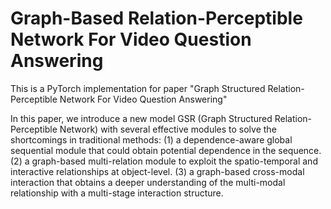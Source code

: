 # Graph-Based Relation-Perceptible Network For Video Question Answering

This is a PyTorch implementation for paper "Graph Structured Relation-Perceptible Network For Video Question Answering"

In this paper, we introduce a new model GSR (Graph Structured Relation-Perceptible Network) with several effective modules to solve the shortcomings in traditional methods: (1) a dependence-aware global sequential module that could obtain potential dependence in the sequence. (2) a graph-based multi-relation module to exploit the spatio-temporal and interactive relationships at object-level. (3) a graph-based cross-modal interaction that obtains a deeper understanding of the multi-modal relationship with a multi-stage interaction structure.


